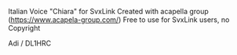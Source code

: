 Italian Voice "Chiara" for SvxLink
Created with acapella group (https://www.acapela-group.com/)
Free to use for SvxLink users, no Copyright

Adi / DL1HRC
